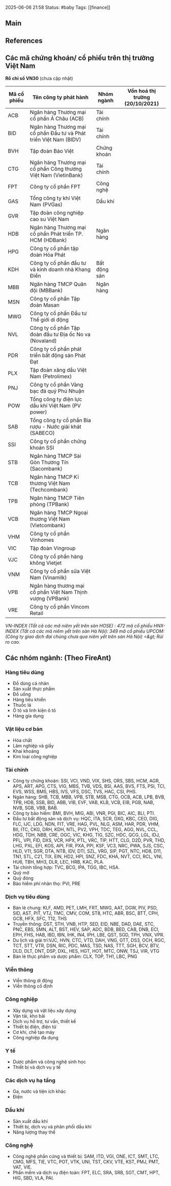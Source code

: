 2025-06-06 21:58
Status: #baby
Tags: [[finance]]
## Main



## References
## Các mã chứng khoán/ cổ phiếu trên thị trường Việt Nam

**Rổ chỉ số VN30** (chưa cập nhật)

| Mã cổ phiếu | Tên công ty phát hành | Nhóm ngành | Vốn hoá thị trường (20/10/2021) |
| --- | --- | --- | --- |
| ACB | Ngân hàng Thương mại cổ phần Á Châu (ACB) | Tài chính ||
| BID | Ngân hàng Thương mại cổ phần Đầu tư và Phát triển Việt Nam (BIDV) | Tài chính |
| BVH | Tập đoàn Bảo Việt | Chứng khoán |
| CTG | Ngân hàng Thương mại cổ phần Công thương Việt Nam (VietinBank) | Tài chính |
| FPT | Công ty cổ phần FPT | Công nghệ |
| GAS | Tổng công ty khí Việt Nam (PVGas) | Dầu khí |
| GVR | Tập đoàn công nghiệp cao su Việt Nam |
| HDB | Ngân hàng Thương mại cổ phần Phát triển TP. HCM (HDBank) | Ngân hàng |
| HPG | Công ty cổ phần tập đoàn Hòa Phát |
| KDH | Công ty cổ phần đầu tư và kinh doanh nhà Khang Điền | Bất động sản |
| MBB | Ngân hàng TMCP Quân đội (MBBank) | Ngân hàng |
| MSN | Công ty cổ phần Tập đoàn Masan |
| MWG | Công ty cổ phần Đầu tư Thế giới di động |
| NVL | Công ty cổ phần Tập đoàn đầu tư Địa ốc No va (Novaland) |
| PDR | Công ty cổ phần phát triển bất động sản Phát Đạt |
| PLX | Tập đoàn xăng dầu Việt Nam (Petrolimex) |
| PNJ | Công ty cổ phần Vàng bạc đá quý Phú Nhuận |
| POW | Tổng công ty điện lực dầu khí Việt Nam (PV power) |
| SAB | Tổng công ty cổ phần Bia rượu - Nước giải khát (SABECO) |
| SSI | Công ty cổ phần chứng khoán SSI |
| STB | Ngân hàng TMCP Sài Gòn Thương Tín (Sacombank) |
| TCB | Ngân hàng TMCP Kĩ thương Việt Nam (Techcombank) |
| TPB | Ngân hàng TMCP Tiên phòng (TPBank) |
| VCB | Ngân hàng TMCP Ngoại thương Việt Nam (Vietcombank) |
| VHM | Công ty cổ phần Vinhomes |
| VIC | Tập đoàn Vingroup |
| VJC | Công ty cổ phần hàng không Vietjet |
| VNM | Công ty cổ phần sữa Việt Nam (Vinamilk) |
| VPB | Ngân hàng thương mại cổ phần Việt Nam Thịnh vượng (VPBank) |
| VRE | Công ty cổ phần Vincom Retail |

*VN-INDEX (Tất cả các mã niêm yết trên sàn HOSE) : 472 mã cổ phiếu*
*HNX-INDEX (Tất cả các mã niêm yết trên sàn Hà Nội): 349 mã cổ phiếu*
*UPCOM: (Công ty giao dịch đại chúng chưa qua niêm yết trên sàn Hà Nội) =\&gt; Rủi ro cao.*

## Các nhóm ngành: (Theo FireAnt)

### Hàng tiêu dùng
+ Đồ dùng cá nhân
+ Sản xuất thực phẩm
+ Đồ uống
+ Hàng tiêu khiển
+ Thuốc lá
+ Ô tô và linh kiện ô tô
+ Hàng gia dụng

### Vật liệu cơ bản
+ Hóa chất
+ Lâm nghiệp và giấy
+ Khai khoáng
+ Kim loại công nghiệp

### Tài chính
+ Công ty chứng khoán: SSI, VCI, VND, VIX, SHS, ORS, SBS, HCM, AGR, APS, ART, APG, CTS, VIG, MBS, TVB, VDS, BSI, AAS, BVS, FTS, PSI, TCI, EVS, WSS, BMS, HBS, IVS, VFS, DSC, TVS, HAC, CSI, PHS.
+ Ngân hàng: SHB, TCB, MBB, VPB, STB, MSB, CTG, OCB, ACB, LPB, BVB, TPB, HDB, SSB, BID, ABB, VIB, EVF, VAB, KLB, VCB, EIB, PGB, NAB, NVB, SGB, VBB, BAB.
+ Công ty bảo hiểm: BMI, BVH, MIG, ABI, VNR, PGI, BIC, AIC, BLI, PTI.
+ Đầu tư bất động sản và dịch vụ: HQC, ITA, SCR, DXG, KBC, CEO, DIG, FLC, IJC, LDG, NDN, FIT, VRE, HAG, PVL, NLG, ASM, HAR, PDR, VHM, BII, ITC, CKG, DRH, KDH, NTL, PV2, VPH, TDC, TEG, AGG, NVL, CCL, HDG, TDH, NBB, CRE, OGC, VIC, KHG, TIG, SZC, HDC, QCG, LGL, IDJ, PFL, VPI, FID, DXS, VCR, HPX, PTL, VRC, TIP, HTT, CLG, D2D, PVR, THD, LHG, PXL, EFI, KOS, API, FIR, PXA, PPI, KSF, VC3, NRC, PWA, SJS, CSC, HLD, V11, SGR, DTA, NTB, IDV, DTI, SZL, VRG, SIP, PGT, NTC, HD8, D11, TN1, STL, C21, TIX, EIN, HD2, HPI, SNZ, FDC, KHA, NVT, CCI, RCL, VNI, HU6, TBH, MH3, DLR, LEC, HRB, KAC, PLA.
+ Tài chính tổng hợp: TVC, BCG, IPA, TGG, IBC, HSA.
+ Quỹ mở
+ Quỹ đóng
+ Bảo hiểm phí nhân thọ: PVI, PRE

### Dịch vụ tiêu dùng
+ Bán lẻ chung: KLF, AMD, PET, LMH, FRT, MWG, AAT, DGW, PIV, PSD, SID, AST, PIT, VTJ, TMC, CMV, COM, ST8, HTC, ABR, BSC, BTT, CPH, GCB, HFX, SFC, T12, THS
+ Truyền thông: DST, STH, VNB, HTP, SED, EID, NBE, DAD, DAE, STC, PNC, EBS, SMN, ALT, BST, HEV, SAP, ADC, BDB, BED, CAB, DNB, ECI, EPH, FHS, HAB, IBD, IBN, IHK, IN4, IPH, LBE, QST, SGD, TPH, VNX, VPR.
+ Du lịch và giải trí:VJC, HVN, CTC, VTD, DAH, VNG, GTT, DS3, OCH, RGC, TCT, STT, VTR, DSN, RIC, PDC, MAS, TSD, NAS, TTT, SGH, BCV, BTV, DLD, DLT, DNT, DSP, DXL, HES, HGT, HOT, MTC, ONW, TSJ, VIR, VTG
+ Bán lẻ thực phẩm và dược phẩm: CLX, TOP, TH1, LBC, PNG

### Viễn thông
+ Viễn thông di động
+ Viễn thông cố định

### Công nghiệp
+ Xây dựng và vật liệu xây dựng
+ Vận tải, kho bãi
+ Dịch vụ hỗ trợ, tư vấn, thiết kế
+ Thiết bị điện, điện tử
+ Cơ khí, chế tạo máy
+ Công nghiệp đa dụng

### Y tế
+ Dược phẩm và công nghệ sinh học
+ Thiết bị và dịch vụ y tế

### Các dịch vụ hạ tầng
+ Ga, nước và tiện ích khác
+ Điện
### Dầu khí
+ Sản xuất dầu khí
+ Thiết bị, dịch vụ và phân phối dầu khí
+ Năng lượng thay thế
### Công nghệ
+ Công nghệ phần cứng và thiết bị: SAM, ITD, VGI, ONE, ICT, SMT, LTC, CMG, MFS, TIE, VTC, POT, VTK, UNI, TST, CKV, VTE, KST, PMJ, PMT, VAT, VIE.
+ Phần mềm và dịch vụ điện toán: FPT, ELC, SRA, SRB, SGT, CMT, HPT, HIG, SBD, VLA, PAI.
